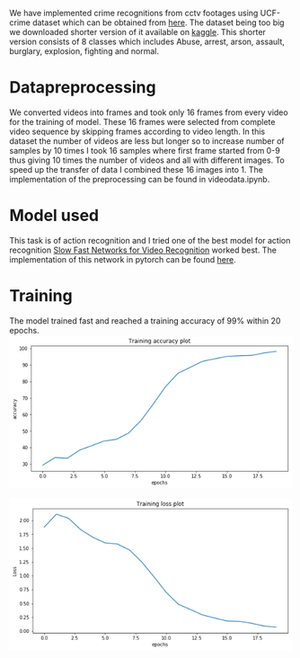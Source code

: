 We have implemented crime recognitions from cctv footages using UCF-crime dataset which can be obtained from [here](https://webpages.uncc.edu/cchen62/dataset.html). The dataset being too big we downloaded shorter version of it available on [kaggle](https://www.kaggle.com/mission-ai/crimeucfdataset). This shorter version consists of 8 classes which includes Abuse, arrest, arson, assault, burglary, explosion, fighting and normal. 

# Datapreprocessing 
We converted videos into frames and took only 16 frames from every video for the training of model. These 16 frames were selected from complete video sequence by skipping frames according to video length. In this dataset the number of videos are less but longer so to increase number of samples by 10 times I took 16 samples where first frame started from 0-9 thus giving 10 times the number of videos and all with different images. To speed up the transfer of data I combined these 16 images into 1. The implementation of the preprocessing can be found in videodata.ipynb.


# Model used
This task is of action recognition and I tried one of the best model for action recognition [Slow Fast Networks for Video Recognition](https://arxiv.org/pdf/1812.03982.pdf) worked best. The implementation of this network in pytorch can be found [here](https://github.com/Guocode/SlowFast-Networks). 

# Training
The model trained fast and reached a training accuracy of 99% within 20 epochs.
![](https://github.com/coolmadan/Crime-Recognitions-from-CCTV-footages-/blob/main/assets/acc.png)

![](https://github.com/coolmadan/Crime-Recognitions-from-CCTV-footages-/blob/main/assets/loss.png)
